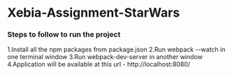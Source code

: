 # Xebia-Assignment-StarWars

### Steps to follow to run the project

1.Install all the npm packages from package.json
2.Run webpack --watch in one terminal window
3.Run webpack-dev-server in another window
4.Application will be available at this url - http://localhost:8080/
